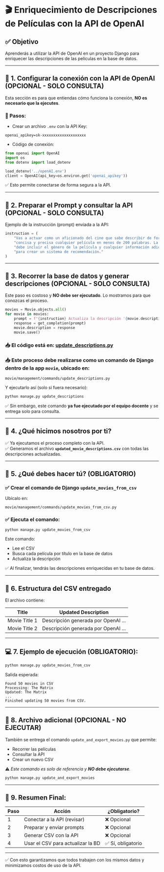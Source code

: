 # 🎬 Enriquecimiento de Descripciones de Películas con la API de OpenAI

## ✅ Objetivo
Aprenderás a utilizar la API de OpenAI en un proyecto Django para enriquecer las descripciones de las películas en la base de datos.

---

## 📌 1. Configurar la conexión con la API de OpenAI (OPCIONAL - SOLO CONSULTA)
Esta sección es para que entiendas cómo funciona la conexión, **NO es necesario que la ejecutes**.

### 🔑 Pasos:
- Crear un archivo `.env` con la API Key:
```
openai_apikey=sk-xxxxxxxxxxxxxxxxxxxx
```
- Código de conexión:
```python
from openai import OpenAI
import os
from dotenv import load_dotenv

load_dotenv('../openAI.env')
client = OpenAI(api_key=os.environ.get('openai_apikey'))
```

✅ Esto permite conectarse de forma segura a la API.

---

## 📌 2. Preparar el Prompt y consultar la API (OPCIONAL - SOLO CONSULTA)
Ejemplo de la instrucción (prompt) enviada a la API:
```python
instruction = (
    "Vas a actuar como un aficionado del cine que sabe describir de forma clara, "
    "concisa y precisa cualquier película en menos de 200 palabras. La descripción "
    "debe incluir el género de la película y cualquier información adicional que sirva "
    "para crear un sistema de recomendación."
)
```

---

## 📌 3. Recorrer la base de datos y generar descripciones (OPCIONAL - SOLO CONSULTA)
Este paso es costoso y **NO debe ser ejecutado**. Lo mostramos para que conozcas el proceso.

```python
movies = Movie.objects.all()
for movie in movies:
    prompt = f"{instruction} Actualiza la descripción '{movie.description}' de la película '{movie.title}'"
    response = get_completion(prompt)
    movie.description = response
    movie.save()
```

### 📥 El código está en: [update_descriptions.py](update_descriptions.py)

### 📥 Este proceso debe realizarse como un **comando de Django dentro de la app `movie`**, ubicado en:
```
movie/management/commands/update_descriptions.py
```
Y ejecutarlo así (solo si fuera necesario):
```bash
python manage.py update_descriptions
```

✅ Sin embargo, este comando **ya fue ejecutado por el equipo docente** y se entrega solo para consulta.

---

## 🚨 4. ¿Qué hicimos nosotros por ti?
✅ Ya ejecutamos el proceso completo con la API.  
✅ Generamos el archivo **`updated_movie_descriptions.csv`** con todas las descripciones actualizadas.

---

## 📌 5. ¿Qué debes hacer tú? (OBLIGATORIO)

### ✅ Crear el comando de Django `update_movies_from_csv`
Ubícalo en:
```
movie/management/commands/update_movies_from_csv.py
```

### ✅ Ejecuta el comando:
```bash
python manage.py update_movies_from_csv
```

Este comando:
- Lee el CSV
- Busca cada película por título en la base de datos
- Actualiza la descripción

✅ Al finalizar, tendrás las descripciones enriquecidas en tu base de datos.

---

## 📂 6. Estructura del CSV entregado
El archivo contiene:

| Title           | Updated Description                 |
|-----------------|-------------------------------------|
| Movie Title 1   | Descripción generada por OpenAI ... |
| Movie Title 2   | Descripción generada por OpenAI ... |

---

## 💻 7. Ejemplo de ejecución (OBLIGATORIO):
```bash
python manage.py update_movies_from_csv
```
Salida esperada:
```
Found 50 movies in CSV
Processing: The Matrix
Updated: The Matrix
...
Finished updating 50 movies from CSV.
```

---

## 📌 8. Archivo adicional (OPCIONAL - NO EJECUTAR)
También se entrega el comando `update_and_export_movies.py` que permite:
- Recorrer las películas
- Consultar la API
- Crear un nuevo CSV

⚠️ *Este comando es solo de referencia y **NO debe ejecutarse**.*

```bash
python manage.py update_and_export_movies
```

---

## 📌 9. Resumen Final:
| Paso | Acción | ¿Obligatorio? |
|-----|--------|--------------|
| 1   | Conectar a la API (revisar) | ❌ Opcional |
| 2   | Preparar y enviar prompts   | ❌ Opcional |
| 3   | Generar CSV con la API      | ❌ Opcional |
| 4   | Usar el CSV para actualizar la BD | ✅ Sí, obligatorio |

---

✅ Con esto garantizamos que todos trabajen con los mismos datos y minimizamos costos de uso de la API.
